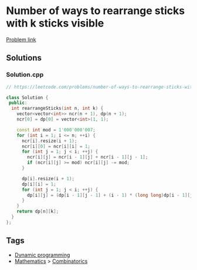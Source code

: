 # Number of ways to rearrange sticks with k sticks visible

[Problem link](https://leetcode.com/problems/number-of-ways-to-rearrange-sticks-with-k-sticks-visible)

## Solutions


### Solution.cpp
```cpp
// https://leetcode.com/problems/number-of-ways-to-rearrange-sticks-with-k-sticks-visible

class Solution {
 public:
  int rearrangeSticks(int n, int k) {
    vector<vector<int>> ncr(n + 1), dp(n + 1);
    ncr[0] = dp[0] = vector<int>(1, 1);

    const int mod = 1'000'000'007;
    for (int i = 1; i <= n; ++i) {
      ncr[i].resize(i + 1);
      ncr[i][0] = ncr[i][i] = 1;
      for (int j = 1; j < i; ++j) {
        ncr[i][j] = ncr[i - 1][j] + ncr[i - 1][j - 1];
        if (ncr[i][j] >= mod) ncr[i][j] -= mod;
      }

      dp[i].resize(i + 1);
      dp[i][i] = 1;
      for (int j = 1; j < i; ++j) {
        dp[i][j] = (dp[i - 1][j - 1] + (i - 1) * (long long)dp[i - 1][j]) % mod;
      }
    }
    return dp[n][k];
  }
};
```
## Tags

* [Dynamic programming](/Collections/dynamic-programming.md#dynamic-programming)
* [Mathematics](/Collections/mathematics.md#mathematics) > [Combinatorics](/Collections/mathematics.md#combinatorics)
